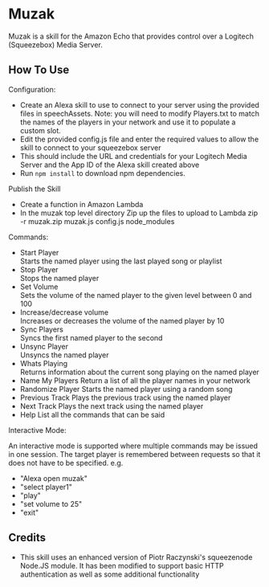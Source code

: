 Muzak
=====

Muzak is a skill for the Amazon Echo that provides control over a Logitech (Squeezebox) Media Server.

How To Use
----------

Configuration:

* Create an Alexa skill to use to connect to your server using the provided files in speechAssets. Note: you will need to modify Players.txt to match the names of the players in your network and use it to populate a custom slot.
* Edit the provided config.js file and enter the required values to allow the skill to connect to your squeezebox server
* This should include the URL and credentials for your Logitech Media Server and the App ID of the Alexa skill created above
* Run `npm install` to download npm dependencies.

Publish the Skill

* Create a function in Amazon Lambda
* In the muzak top level directory Zip up the files to upload to Lambda
  zip -r muzak.zip muzak.js config.js node_modules

Commands:

* Start Player  
  Starts the named player using the last played song or playlist
* Stop Player  
  Stops the named player
* Set Volume  
  Sets the volume of the named player to the given level between 0 and 100
* Increase/decrease volume  
  Increases or decreases the volume of the named player by 10
* Sync Players  
  Syncs the first named player to the second
* Unsync Player  
  Unsyncs the named player
* Whats Playing  
  Returns information about the current song playing on the named player
* Name My Players
  Return a list of all the player names in your network
* Randomize Player
  Starts the named player using a random song
* Previous Track
  Plays the previous track using the named player
* Next Track
  Plays the next track using the named player
* Help
  List all the commands that can be said

Interactive Mode:  

An interactive mode is supported where multiple commands may be issued in one session. The target player is remembered between requests so that it does not have to be specified. e.g.

* "Alexa open muzak"
* "select player1"
* "play"
* "set volume to 25"
* "exit"

Credits
-------
* This skill uses an enhanced version of Piotr Raczynski's squeezenode Node.JS module. It has been modified to support basic HTTP authentication as well as some additional functionality
